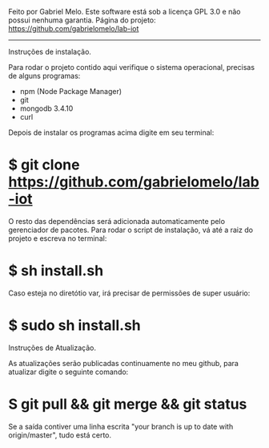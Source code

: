 Feito por Gabriel Melo.
Este software está sob a licença GPL 3.0 e não possui nenhuma garantia.
Página do projeto: https://github.com/gabrielomelo/lab-iot

------------------------------------------------------------------------------------------------

Instruções de instalação.

Para rodar o projeto contido aqui verifique o sistema operacional, precisas de alguns programas:

- npm (Node Package Manager)
- git
- mongodb 3.4.10
- curl

Depois de instalar os programas acima digite em seu terminal:

# $ git clone https://github.com/gabrielomelo/lab-iot

O resto das dependências será adicionada automaticamente pelo gerenciador de pacotes.
Para rodar o script de instalação, vá até a raiz do projeto e escreva no terminal:

# $ sh install.sh

Caso esteja no diretótio var, irá precisar de permissões de super usuário:

# $ sudo sh install.sh

Instruções de Atualização.

As atualizações serão publicadas continuamente no meu github, para atualizar digite o seguinte comando:

# S git pull && git merge && git status

Se a saída contiver uma linha escrita "your branch is up to date with origin/master", tudo está certo.


